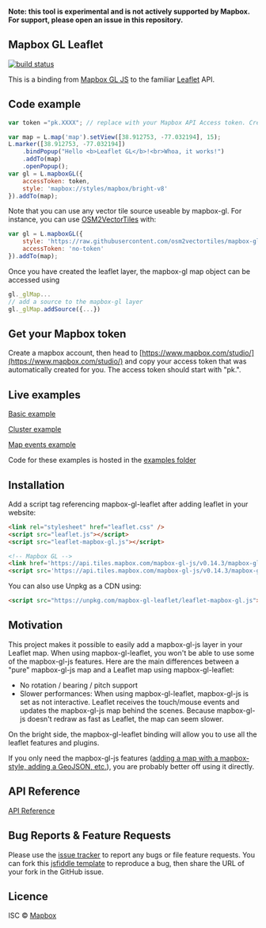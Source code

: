 **Note: this tool is experimental and is not actively supported by Mapbox. For support, please open an issue in this repository.**

## Mapbox GL Leaflet

[![build status](https://secure.travis-ci.org/mapbox/mapbox-gl-leaflet.png)](http://travis-ci.org/mapbox/mapbox-gl-leaflet)

This is a binding from [Mapbox GL JS](https://www.mapbox.com/mapbox-gl-js/api/) to the familiar
[Leaflet](http://leafletjs.com/) API.

## Code example
```javascript
var token ="pk.XXXX"; // replace with your Mapbox API Access token. Create a Mapbox account and find it on https://account.mapbox.com/

var map = L.map('map').setView([38.912753, -77.032194], 15);
L.marker([38.912753, -77.032194])
    .bindPopup("Hello <b>Leaflet GL</b>!<br>Whoa, it works!")
    .addTo(map)
    .openPopup();
var gl = L.mapboxGL({
    accessToken: token,
    style: 'mapbox://styles/mapbox/bright-v8'
}).addTo(map);
```
Note that you can use any vector tile source useable by mapbox-gl. For instance, you can use [OSM2VectorTiles](http://osm2vectortiles.org/) with:
```javascript
var gl = L.mapboxGL({
	style: 'https://raw.githubusercontent.com/osm2vectortiles/mapbox-gl-styles/master/styles/bright-v9-cdn.json',
	accessToken: 'no-token'
}).addTo(map);
```
Once you have created the leaflet layer, the mapbox-gl map object can be accessed using
```javascript
gl._glMap...
// add a source to the mapbox-gl layer
gl._glMap.addSource({...})
```

## Get your Mapbox token
Create a mapbox account, then head to [https://www.mapbox.com/studio/](https://www.mapbox.com/studio/) and copy your access token that was automatically created for you. The access token should start with "pk.".

## Live examples
[Basic example](http://rawgit.com/mapbox/mapbox-gl-leaflet/master/examples/basic.html)

[Cluster example](http://rawgit.com/mapbox/mapbox-gl-leaflet/master/examples/cluster.html)

[Map events example](http://rawgit.com/mapbox/mapbox-gl-leaflet/master/examples/events.html)

Code for these examples is hosted in the [examples folder](https://github.com/mapbox/mapbox-gl-leaflet/tree/master/examples)

## Installation
Add a script tag referencing mapbox-gl-leaflet after adding leaflet in your website:
```html
<link rel="stylesheet" href="leaflet.css" />
<script src="leaflet.js"></script>
<script src="leaflet-mapbox-gl.js"></script>

<!-- Mapbox GL -->
<link href='https://api.tiles.mapbox.com/mapbox-gl-js/v0.14.3/mapbox-gl.css' rel='stylesheet' />
<script src='https://api.tiles.mapbox.com/mapbox-gl-js/v0.14.3/mapbox-gl.js'></script>
```
You can also use Unpkg as a CDN using:
```html
<script src="https://unpkg.com/mapbox-gl-leaflet/leaflet-mapbox-gl.js"></script>
```

## Motivation
This project makes it possible to easily add a mapbox-gl-js layer in your Leaflet map. When using mapbox-gl-leaflet, you won't be able to use some of the mapbox-gl-js features.
Here are the main differences between a "pure" mapbox-gl-js map and a Leaflet map using mapbox-gl-leaflet:
- No rotation / bearing / pitch support
- Slower performances: When using mapbox-gl-leaflet, mapbox-gl-js is set as not interactive. Leaflet receives the touch/mouse events and updates the mapbox-gl-js map behind the scenes. Because mapbox-gl-js doesn't redraw as fast as Leaflet, the map can seem slower.

On the bright side, the mapbox-gl-leaflet binding will allow you to use all the leaflet features and plugins.

If you only need the mapbox-gl-js features ([adding a map with a mapbox-style, adding a GeoJSON, etc.](https://www.mapbox.com/mapbox-gl-js/examples/)), you are probably better off using it directly.

## API Reference
[API Reference](API.md)

## Bug Reports & Feature Requests
Please use the [issue tracker](https://github.com/mapbox/mapbox-gl-leaflet/issues) to report any bugs or file feature requests.
You can fork this [jsfiddle template](https://jsfiddle.net/fnicollet/9w9er53v/) to reproduce a bug, then share the URL of your fork in the GitHub issue.

## Licence
ISC © [Mapbox](https://github.com/mapbox)
